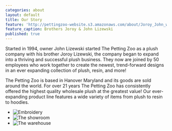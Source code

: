 ```yaml
---
categories: about
layout: default
title: Our Story
feature: 'http://pettingzoo-website.s3.amazonaws.com/about/Joroy_John_web.jpg'
feature_caption: Brothers Joroy & John Lizewski
published: true
---
```


Started in 1994, owner John Lizewski started The Petting Zoo as a plush company with his brother Joroy Lizewski, the company began to expand into a thriving and successful plush business. They now are joined by 50 employees who work together to create the newest, trend-forward designs in an ever expanding collection of plush, resin, and more!

The Petting Zoo is based in Hanover Maryland and its goods are sold around the world. For over 21 years The Petting Zoo has consistently offered the highest quality wholesale plush at the greatest value! Our ever-expanding product line features a wide variety of items from plush to resin to hoodies. 

- ![Embroidery](http://pettingzoo-website.s3.amazonaws.com/about/embroidery.jpg)
- ![The showroom](http://pettingzoo-website.s3.amazonaws.com/about/showroom3.jpg)
- ![The warehouse](http://pettingzoo-website.s3.amazonaws.com/about/warehouse2.jpg)
